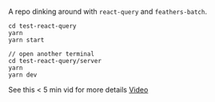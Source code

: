 A repo dinking around with `react-query` and `feathers-batch`.

```
cd test-react-query
yarn
yarn start

// open another terminal
cd test-react-query/server
yarn
yarn dev
```

See this < 5 min vid for more details [Video](https://www.loom.com/share/20aa5d5d5b0649448c7430110ac9d38d)
